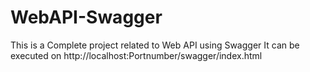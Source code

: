 # WebAPI-Swagger
This is a Complete project related to Web API using Swagger
It can be executed on http://localhost:Portnumber/swagger/index.html

